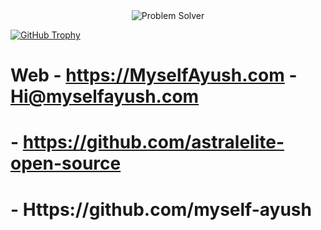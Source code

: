 <div align="center">
  <img src="https://readme-typing-svg.demolab.com?font=Iosevka&weight=700&size=45&pause=1000&color=FFFFFF&center=true&vCenter=true&width=435&lines=Problem+Solver" alt="Problem Solver" />
</div>

[![GitHub Trophy](https://github-profile-trophy.vercel.app/?username=myselfayush010&theme=darkhub&no-frame=true&column=7&margin-w=15&margin-h=15)](https://github.com/ryo-ma/github-profile-trophy)

# Web - https://MyselfAyush.com  - Hi@myselfayush.com </br>

# - https://github.com/astralelite-open-source
# - Https://github.com/myself-ayush
